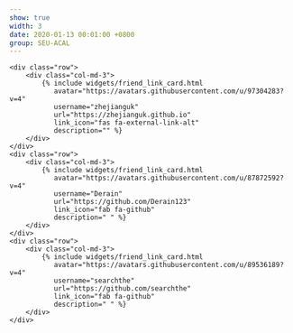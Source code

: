 ```yaml
---
show: true
width: 3
date: 2020-01-13 00:01:00 +0800
group: SEU-ACAL
---
```


<!-- 友链展示 -->
<div class="container-fluid">
    
    <div class="row">
        <div class="col-md-3">
            {% include widgets/friend_link_card.html 
               avatar="https://avatars.githubusercontent.com/u/97304283?v=4"
               username="zhejianguk"
               url="https://zhejianguk.github.io"
               link_icon="fas fa-external-link-alt"
               description="" %}
        </div>
    </div>
    <div class="row">
        <div class="col-md-3">
            {% include widgets/friend_link_card.html 
               avatar="https://avatars.githubusercontent.com/u/87872592?v=4"
               username="Derain"
               url="https://github.com/Derain123"
               link_icon="fab fa-github"
               description=" " %}
        </div>
    </div>
    <div class="row">
        <div class="col-md-3">
            {% include widgets/friend_link_card.html 
               avatar="https://avatars.githubusercontent.com/u/89536189?v=4"
               username="searchthe"
               url="https://github.com/searchthe"
               link_icon="fab fa-github"
               description=" " %}
        </div>
    </div>
</div>
